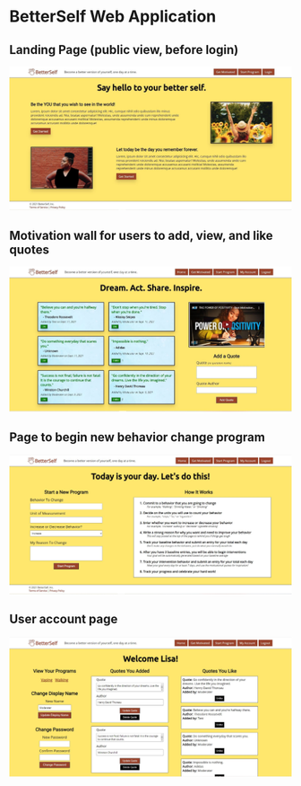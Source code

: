 <h1> BetterSelf Web Application</h1>
<h2>Landing Page (public view, before login)</h2>
<img src="project_screenshots/landing_page.JPG">
<h2>Motivation wall for users to add, view, and like quotes</h2>
<img src="project_screenshots/quotes_wall.JPG">
<h2>Page to begin new behavior change program</h2>
<img src="project_screenshots/add_program_page.JPG">
<h2>User account page</h2>
<img src ="project_screenshots/user_account_page.JPG">